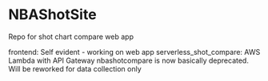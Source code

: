 # NBAShotSite
Repo for shot chart compare web app

frontend: Self evident - working on web app
serverless_shot_compare: AWS Lambda with API Gateway
nbashotcompare is now basically deprecated. Will be reworked for data collection only
